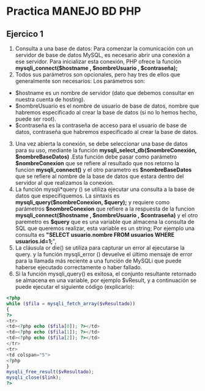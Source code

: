 # Practica MANEJO BD PHP

## Ejercico 1

1. Consulta a una base de datos: Para comenzar la comunicación con un servidor de base de datos MySQL, es
   necesario abrir una conexión a ese servidor. Para inicializar esta conexión, PHP ofrece la función **mysqli_connect($hostname , $nombreUsuario , $contraseña);**
2. Todos sus parámetros son opcionales, pero hay tres de ellos que generalmente son necesarios:
   Los parámetros son:

- $hostname es un nombre de servidor (dato que debemos consultar en nuestra cuenta de hosting).
- $nombreUsuario es el nombre de usuario de base de datos, nombre que habremos especificado al crear la base de datos (si no lo hemos hecho, puede ser root).
- $contraseña es la contraseña de acceso para el usuario de base de datos, contraseña que habremos especificado al crear la base de datos.

3. Una vez abierta la conexión, se debe seleccionar una base de datos para su uso, mediante la función **mysqli_select_db(\$nombreConexión, \$nombreBaseDatos)**
   .Esta función debe pasar como parámetro **\$nombreConexion** que se refiere al resultado que nos retorno la funcion **mysqli_connect()** y el otro parametro es **\$nombreBaseDatos** que se refiere al nombre de la base de datos que estara dentro del servidor al que realizamos la conexion.
4. La función mysqli\*query () se utiliza ejecutar una consulta a la base de datos que especifiquemos. La sintaxis es **mysqli_query(\$nombreConexion, \$query);** y requiere como parámetros **\$nombreConexion** que refiere a la respuesta de la funcion **mysqli_connect(\$hostname , \$nombreUsuario , \$contraseña)** y el otro paremetro es **\$query** que es una variable que almacena la consulta de SQL que queremos realizar, esta variable es un string; Por ejemplo una consulta es **"SELECT usuario.nombre FROM usuarios WHERE usuarios.id=1;**",
5. La cláusula or die() se utiliza para capturar un error al ejecutarse la query.
   y la función mysqli_error () devuelve el último mensaje de error para la llamada más reciente a una función de MySQLi que puede haberse ejecutado correctamente o haber fallado.
6. Si la función mysqli_query() es exitosa, el conjunto resultante retornado se almacena en una variable, por ejemplo
   $vResult, y a continuación se puede ejecutar el siguiente código (explicarlo):

```php
<?php
while ($fila = mysqli_fetch_array($vResultado))
{
?>
<tr>
<td><?php echo ($fila[0]); ?></td>
<td><?php echo ($fila[1]); ?></td>
<td><?php echo ($fila[2]); ?></td>
</tr>
<tr>
<td colspan="5">
<?php
}
mysqli_free_result($vResultado);
mysqli_close($link);
?>
```